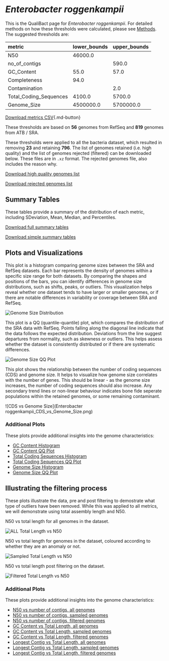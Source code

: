 # *Enterobacter roggenkampii*

This is the QualiBact page for *Enterobacter roggenkampii*. For detailed methods on how these thresholds were calculated, please see [Methods](../../methods.md).
The suggested thresholds are: 

| metric                 | lower_bounds   | upper_bounds   |
|:-----------------------|:---------------|:---------------|
| N50                    | 46000.0        |                |
| no_of_contigs          |                | 590.0          |
| GC_Content             | 55.0           | 57.0           |
| Completeness           | 94.0           |                |
| Contamination          |                | 2.0            |
| Total_Coding_Sequences | 4100.0         | 5700.0         |
| Genome_Size            | 4500000.0      | 5700000.0      |

[Download metrics CSV](Enterobacter_roggenkampii_metrics.csv){.md-button}


These thresholds are based on **56** genomes from RefSeq and **819** genomes from ATB / SRA.

These thresholds were applied to all the bacteria dataset, which resulted in removing **23** and retaining **796**.
The list of genomes retained (i.e. high quality) and the list of genomes rejected (filtered) can be downloaded below. These files are in `.xz` format. The rejected genomes file, also includes the reason why.

[Download high quality genomes list](Enterobacter_roggenkampii_high_quality_genomes.csv.xz)


[Download rejected genomes list](Enterobacter_roggenkampii_filtered_out_genomes.csv.xz)



## Summary Tables
These tables provide a summary of the distribution of each metric, including SDeviation, Mean, Median, and Percentiles.

[Download full summary tables](summary.csv)

[Download simple summary tables](selected_summary.csv)

## Plots and Visualizations

This plot is a histogram comparing genome sizes between the SRA and RefSeq datasets. Each bar represents the density of genomes within a specific size range for both datasets. By comparing the shapes and positions of the bars, you can identify differences in genome size distributions, such as shifts, peaks, or outliers. This visualization helps reveal whether one dataset tends to have larger or smaller genomes, or if there are notable differences in variability or coverage between SRA and RefSeq.

![Genome Size Distribution](Genome_Size_refseq_histogram_kde.png)

This plot is a QQ (quantile-quantile) plot, which compares the distribution of the SRA data with RefSeq. Points falling along the diagonal line indicate that the data follows the expected distribution. Deviations from the line suggest departures from normality, such as skewness or outliers. This helps assess whether the dataset is consistently distributed or if there are systematic differences.

![Genome Size QQ Plot](Genome_Size_refseq_qqplot.png)

This plot shows the relationship between the number of coding sequences (CDS) and genome size. It helps to visualize how genome size correlates with the number of genes. This should be linear - as the genome size increases, the number of coding sequences should also increase. Any secondary trend lines or non-linear behaviour indicates bone fide seperate populations within the retained genomes, or some remaining contaminant. 

![CDS vs Genome Size](Enterobacter roggenkampii_CDS_vs_Genome_Size.png)

### Additional Plots

These plots provide additional insights into the genome characteristics:

- [GC Content Histogram](GC_Content_refseq_histogram_kde.png)
- [GC Content QQ Plot](GC_Content_refseq_qqplot.png)
- [Total Coding Sequences Histogram](Total_Coding_Sequences_refseq_histogram_kde.png)
- [Total Coding Sequences QQ Plot](Total_Coding_Sequences_refseq_qqplot.png)
- [Genome Size Histogram](Genome_Size_refseq_histogram_kde.png)
- [Genome Size QQ Plot](Genome_Size_refseq_qqplot.png)
## Illustrating the filtering process
These plots illustrate the data, pre and post filtering to demostrate what type of outliers have been removed. While this was applied to all metrics, we will demonstrate using total assembly length and N50.

N50 vs total length for all genomes in the dataset.

![ALL Total Length vs N50](Enterobacter_roggenkampii_all_total_length_N50.png)

N50 vs total length for genomes in the dataset, coloured according to whether they are an anomaly or not.

![Sampled Total Length vs N50](Enterobacter_roggenkampii_sample_total_length_N50.png)

N50 vs total length post filtering on the dataset.

![Filtered Total Length vs N50](Enterobacter_roggenkampii_filt_total_length_N50.png)

### Additional Plots

These plots provide additional insights into the genome characteristics:

- [N50 vs number of contigs, all genomes](Enterobacter_roggenkampii_all_N50_number.png)
- [N50 vs number of contigs, sampled genomes](Enterobacter_roggenkampii_sample_N50_number.png)
- [N50 vs number of contigs, filtered genomes](Enterobacter_roggenkampii_filt_N50_number.png)
- [GC Content vs Total Length, all genomes](Enterobacter_roggenkampii_all_total_length_GC_Content.png)
- [GC Content vs Total Length, sampled genomes](Enterobacter_roggenkampii_sample_total_length_GC_Content.png)
- [GC Content vs Total Length, filtered genomes](Enterobacter_roggenkampii_filt_total_length_GC_Content.png)
- [Longest Contig vs Total Length, all genomes](Enterobacter_roggenkampii_all_total_length_longest.png)
- [Longest Contig vs Total Length, sampled genomes](Enterobacter_roggenkampii_sample_total_length_longest.png)
- [Longest Contig vs Total Length, filtered genomes](Enterobacter_roggenkampii_filt_total_length_longest.png)

